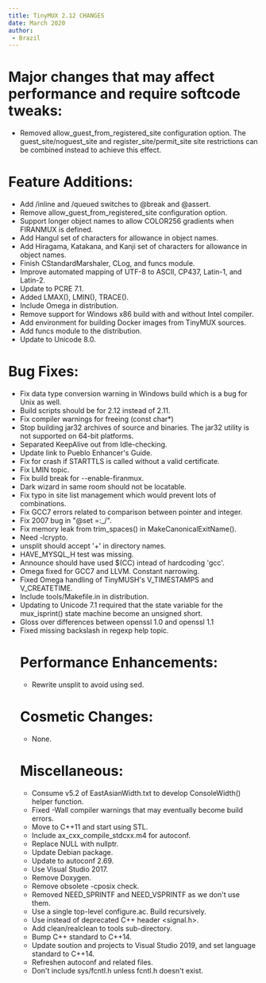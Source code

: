 ```yaml
---
title: TinyMUX 2.12 CHANGES
date: March 2020
author:
 - Brazil
---
```


# Major changes that may affect performance and require softcode tweaks:

 - Removed allow_guest_from_registered_site configuration option.  The
   guest_site/noguest_site and register_site/permit_site site
   restrictions can be combined instead to achieve this effect.

# Feature Additions:

 - Add /inline and /queued switches to @break and @assert.
 - Remove allow_guest_from_registered_site configuration option.
 - Support longer object names to allow COLOR256 gradients when
   FIRANMUX is defined.
 - Add Hangul set of characters for allowance in object names.
 - Add Hiragama, Katakana, and Kanji set of characters for allowance
   in object names.
 - Finish CStandardMarshaler, CLog, and funcs module.
 - Improve automated mapping of UTF-8 to ASCII, CP437, Latin-1, and
   Latin-2.
 - Update to PCRE 7.1.
 - Added LMAX(), LMIN(), TRACE().
 - Include Omega in distribution.
 - Remove support for Windows x86 build with and without Intel
   compiler.
 - Add environment for building Docker images from TinyMUX sources.
 - Add funcs module to the distribution.
 - Update to Unicode 8.0.

# Bug Fixes:

 - Fix data type conversion warning in Windows build which is a bug
   for Unix as well.
 - Build scripts should be for 2.12 instead of 2.11.
 - Fix compiler warnings for freeing (const char*)
 - Stop building jar32 archives of source and binaries. The jar32
   utility is not supported on 64-bit platforms.
 - Separated KeepAlive out from Idle-checking.
 - Update link to Pueblo Enhancer's Guide.
 - Fix for crash if STARTTLS is called without a valid certificate.
 - Fix LMIN topic.
 - Fix build break for --enable-firanmux.
 - Dark wizard in same room should not be locatable.
 - Fix typo in site list management which would prevent lots of
   combinations.
 - Fix GCC7 errors related to comparison between pointer and integer.
 - Fix 2007 bug in "@set <object>=<attribute>:_<fromobj>/<fromattr>".
 - Fix memory leak from trim_spaces() in MakeCanonicalExitName().
 - Need -lcrypto.
 - unsplit should accept '+' in directory names.
 - HAVE_MYSQL_H test was missing.
 - Announce should have used $(CC) intead of hardcoding 'gcc'.
 - Omega fixed for GCC7 and LLVM. Constant narrowing.
 - Fixed Omega handling of TinyMUSH's V_TIMESTAMPS and V_CREATETIME.
 - Include tools/Makefile.in in distribution.
 - Updating to Unicode 7.1 required that the state variable for the
   mux_isprint() state machine become an unsigned short.
 - Gloss over differences between openssl 1.0 and openssl 1.1
 - Fixed missing backslash in regexp help topic.

# Performance Enhancements:

 - Rewrite unsplit to avoid using sed.

# Cosmetic Changes:

 - None.

# Miscellaneous:

 - Consume v5.2 of EastAsianWidth.txt to develop ConsoleWidth() helper
   function.
 - Fixed -Wall compiler warnings that may eventually become build
   errors.
 - Move to C++11 and start using STL.
 - Include ax_cxx_compile_stdcxx.m4 for autoconf.
 - Replace NULL with nullptr.
 - Update Debian package.
 - Update to autoconf 2.69.
 - Use Visual Studio 2017.
 - Remove Doxygen.
 - Remove obsolete -cposix check.
 - Removed NEED_SPRINTF and NEED_VSPRINTF as we don't use them.
 - Use a single top-level configure.ac. Build recursively.
 - Use <csignal> instead of deprecated C++ header <signal.h>.
 - Add clean/realclean to tools sub-directory.
 - Bump C++ standard to C++14.
 - Update soution and projects to Visual Studio 2019, and set language
   standard to C++14.
 - Refreshen autoconf and related files.
 - Don't include sys/fcntl.h unless fcntl.h doesn't exist.
